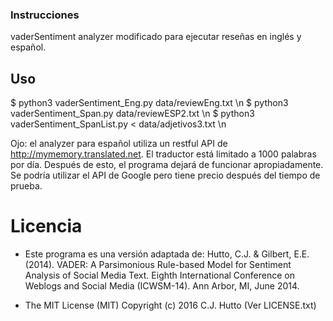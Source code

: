 ### Instrucciones
vaderSentiment analyzer modificado para ejecutar reseñas en inglés y español.

## Uso
$ python3 vaderSentiment_Eng.py data/reviewEng.txt \n
$ python3 vaderSentiment_Span.py data/reviewESP2.txt \n
$ python3 vaderSentiment_SpanList.py < data/adjetivos3.txt \n

Ojo: el analyzer para español utiliza un restful API de http://mymemory.translated.net. El traductor está limitado a 1000 palabras por día. Después de esto, el programa dejará de funcionar apropiadamente. Se podría utilizar el API de Google pero tiene precio después del tiempo de prueba.

# Licencia
- Este programa es una versión adaptada de:
Hutto, C.J. & Gilbert, E.E. (2014). VADER: A Parsimonious Rule-based Model for
Sentiment Analysis of Social Media Text. Eighth International Conference on
Weblogs and Social Media (ICWSM-14). Ann Arbor, MI, June 2014.

- The MIT License (MIT)
Copyright (c) 2016 C.J. Hutto (Ver LICENSE.txt)
